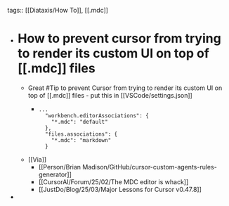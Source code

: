 tags:: [[Diataxis/How To]], [[.mdc]]

- # How to prevent cursor from trying to render its custom UI on top of [[.mdc]] files
	- Great #Tip to prevent Cursor from trying to render its custom UI on top of [[.mdc]] files - put this in [[VSCode/settings.json]]
		- ```
		  ...
		    "workbench.editorAssociations": {
		      "*.mdc": "default"
		    },
		    "files.associations": {
		      "*.mdc": "markdown"
		    }
		  ```
	- [[Via]]
		- [[Person/Brian Madison/GitHub/cursor-custom-agents-rules-generator]]
		- [[CursorAI/Forum/25/02/The MDC editor is whack]]
		- [[JustDo/Blog/25/03/Major Lessons for Cursor v0.47.8]]
-